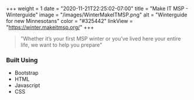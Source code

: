 +++
weight = 1
date = "2020-11-21T22:25:02-07:00"
title = "Make IT MSP - Winterguide"
image = "/images/WinterMakeITMSP.png"
alt = "Winterguide for new Minnesotans"
color = "#325442"
linkView = "https://winter.makeitmsp.org/"
+++

> "Whether it’s your first MSP winter or you’ve lived here your entire life, we want to help you prepare"

### Built Using

- Bootstrap
- HTML
- Javascript
- CSS
